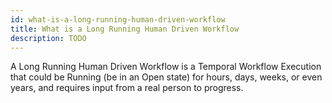 ```yaml
---
id: what-is-a-long-running-human-driven-workflow
title: What is a Long Running Human Driven Workflow
description: TODO
---
```


A Long Running Human Driven Workflow is a Temporal Workflow Execution that could be Running (be in an Open state) for hours, days, weeks, or even years, and requires input from a real person to progress.

